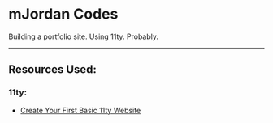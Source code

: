 # mJordan Codes

Building a portfolio site. Using 11ty. Probably.

---

## Resources Used:

### 11ty:

- [Create Your First Basic 11ty Website](https://11ty.rocks/posts/create-your-first-basic-11ty-website/)
